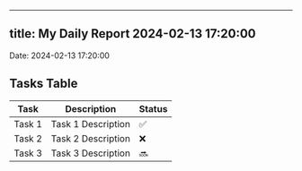 
---
title: My Daily Report 2024-02-13 17:20:00
---

Date: 2024-02-13 17:20:00

## Tasks Table

| Task | Description | Status |
|------|-------------|--------|
| Task 1 | Task 1 Description | ✅ |
| Task 2 | Task 2 Description | ❌ |
| Task 3 | Task 3 Description | 🔜 |
